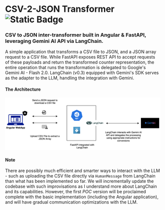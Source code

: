 # CSV-2-JSON Transformer ![Static Badge](https://img.shields.io/badge/status-WIP-blue)
### CSV to JSON inter-transformer built in Angular & FastAPI, leveraging Gemini AI API via LangChain.

A simple application that transforms a CSV file to JSON, and a JSON array request to a CSV file. While FastAPI exposes REST API to accept requests of these payloads and return the transformed counter representation, the entire operation that runs the transformation is delegated to Google's Gemini AI - Flash 2.0. LangChain (v0.3) equipped with Gemini's SDK serves as the adapter to the LLM, handling the integration with Gemini. 

#### The Architecture
<img src="docs/architecture.png"></img>

#### Note
There are possibly much efficient and smarter ways to interact with the LLM - such as uploading the CSV file directly via `HumanMessage` from LangChain than what has been implemented so far. We will incrementally update the codebase with such improvisations as I understand more about LangChain and its capabilities. However, the first _POC_ version will be proclaimed complete with the basic implementation (including the Angular application), and will have gradual communication optimizations with the LLM.
